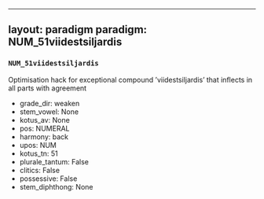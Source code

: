 
---
layout: paradigm
paradigm: NUM_51viidestsiljardis
---
### ` NUM_51viidestsiljardis `

Optimisation hack for exceptional compound ’viidestsiljardis’ that inflects in all parts with agreement
* grade_dir: weaken
* stem_vowel: None
* kotus_av: None
* pos: NUMERAL
* harmony: back
* upos: NUM
* kotus_tn: 51
* plurale_tantum: False
* clitics: False
* possessive: False
* stem_diphthong: None
